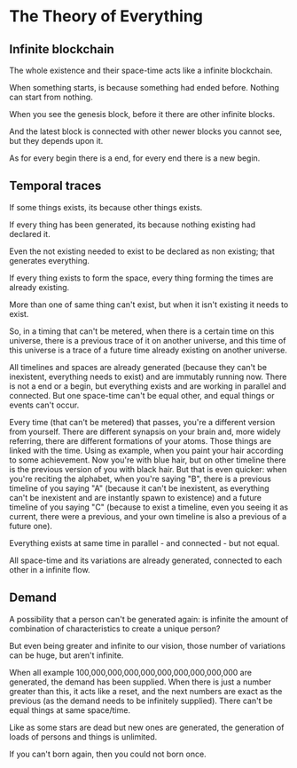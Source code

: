 # The Theory of Everything

## Infinite blockchain
The whole existence and their space-time acts like a infinite blockchain.

When something starts, is because something had ended before. Nothing can start from nothing.

When you see the genesis block, before it there are other infinite blocks.

And the latest block is connected with other newer blocks you cannot see, but they depends upon it.

As for every begin there is a end, for every end there is a new begin.

## Temporal traces
If some things exists, its because other things exists.

If every thing has been generated, its because nothing existing had declared it.

Even the not existing needed to exist to be declared as non existing; that generates everything.

If every thing exists to form the space, every thing forming the times are already existing.

More than one of same thing can't exist, but when it isn't existing it needs to exist.

So, in a timing that can't be metered, when there is a certain time on this universe, there is a previous trace of it on another universe, and this time of this universe is a trace of a future time already existing on another universe.

All timelines and spaces are already generated (because they can't be inexistent, everything needs to exist) and are immutably running now. There is not a end or a begin, but everything exists and are working in parallel and connected. But one space-time can't be equal other, and equal things or events can't occur.

Every time (that can't be metered) that passes, you're a different version from yourself. There are different synapsis on your brain and, more widely referring, there are different formations of your atoms. Those things are linked with the time. Using as example, when you paint your hair according to some achievement. Now you're with blue hair, but on other timeline there is the previous version of you with black hair. But that is even quicker: when you're reciting the alphabet, when you're saying "B", there is a previous timeline of you saying "A" (because it can't be inexistent, as everything can't be inexistent and are instantly spawn to existence) and a future timeline of you saying "C" (because to exist a timeline, even you seeing it as current, there were a previous, and your own timeline is also a previous of a future one).

Everything exists at same time in parallel - and connected - but not equal.

All space-time and its variations are already generated, connected to each other in a infinite flow.

## Demand
A possibility that a person can't be generated again: is infinite the amount of combination of characteristics to create a unique person?

But even being greater and infinite to our vision, those number of variations can be huge, but aren't infinite.

When all example 100,000,000,000,000,000,000,000,000,000 are generated, the demand has been supplied. When there is just a number greater than this, it acts like a reset, and the next numbers are exact as the previous (as the demand needs to be infinitely supplied). There can't be equal things at same space/time.

Like as some stars are dead but new ones are generated, the generation of loads of persons and things is unlimited.

If you can't born again, then you could not born once.